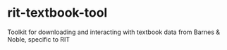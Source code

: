 # rit-textbook-tool
Toolkit for downloading and interacting with textbook data from Barnes &amp; Noble, specific to RIT
